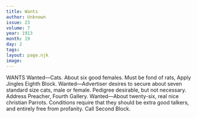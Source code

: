 ```yaml
---
title: Wants
author: Unknown
issue: 23
volume: 7
year: 1913
month: 19
day: 2
tags:
layout: page.njk
image:
---
```

WANTS    Wanted—Cats. About six good females. Must be fond of rats, Apply Jingles Eighth Block.    Wanted—Advertiser desires to secure about seven standard size cats, male or female. Pedigree desirable, but not necessary. Address Preacher, Fourth Gallery.    Wanted—About twenty-six, real nice christian Parrots. Conditions require that they should be extra good talkers, and entirely free from profanity. Call Second Block.      

